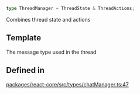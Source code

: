 ```ts
type ThreadManager = ThreadState & ThreadActions;
```

Combines thread state and actions

## Template

The message type used in the thread

## Defined in

[packages/react-core/src/types/chatManager.ts:47](https://github.com/thesysdev/crayonai/blob/7dc7bf9ad93dbd5ed62d55332e6a7a3cdb656cdf/frontend-sdk/packages/react-core/src/types/chatManager.ts#L47)
